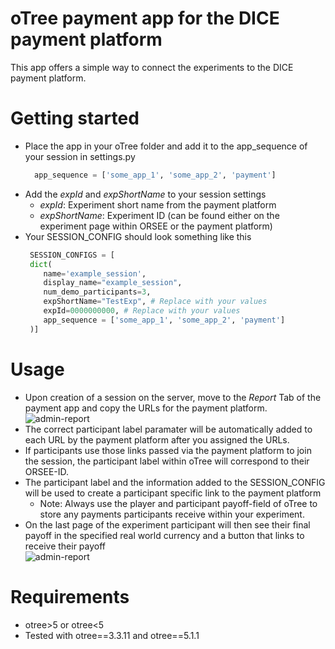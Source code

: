 # oTree payment app for the DICE payment platform

This app offers a simple way to connect the experiments to the DICE payment platform. 

# Getting started

* Place the app in your oTree folder and add it to the app_sequence of your session in settings.py
  ```python
    app_sequence = ['some_app_1', 'some_app_2', 'payment']
  ```
* Add the *expId* and *expShortName* to your session settings
  * *expId*: Experiment short name from the payment platform
  * *expShortName*: Experiment ID (can be found either on the experiment page within ORSEE or the payment platform)
* Your SESSION_CONFIG should look something like this
   ```python
    SESSION_CONFIGS = [
    dict(
       name='example_session',
       display_name="example_session",
       num_demo_participants=3,
       expShortName="TestExp", # Replace with your values
       expId=0000000000, # Replace with your values
       app_sequence = ['some_app_1', 'some_app_2', 'payment']
    )]  
    ```

# Usage

* Upon creation of a session on the server, move to the *Report* Tab of the payment app and copy the URLs for the payment platform.
![admin-report](docs/images/admin_report.PNG)
* The correct participant label paramater will be automatically added to each URL by the payment platform after you assigned the URLs. 
* If participants use those links passed via the payment platform to join the session, the participant label within oTree will correspond to their ORSEE-ID.
* The participant label and the information added to the SESSION_CONFIG will be used to create a participant specific link to the payment platform 
    * Note: Always use the player and participant payoff-field of oTree to store any payments participants receive within your experiment.
* On the last page of the experiment participant will then see their final payoff in the specified real world currency and a button that links to receive their payoff  
![admin-report](docs/images/page.PNG)

# Requirements
* otree>5 or otree<5
* Tested with otree==3.3.11 and otree==5.1.1
